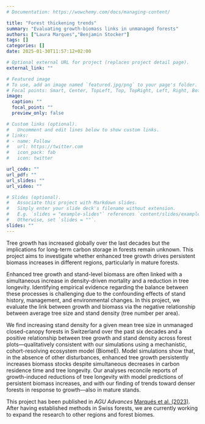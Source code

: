 ```yaml
---
# Documentation: https://wowchemy.com/docs/managing-content/

title: "Forest thickening trends"
summary: "Evaluating growth-biomass links in unmanaged forests"
authors: ["Laura Marques","Benjamin Stocker"]
tags: []
categories: []
date: 2025-01-30T11:57:12+02:00

# Optional external URL for project (replaces project detail page).
external_link: ""

# Featured image
# To use, add an image named `featured.jpg/png` to your page's folder.
# Focal points: Smart, Center, TopLeft, Top, TopRight, Left, Right, BottomLeft, Bottom, BottomRight.
image:
  caption: ""
  focal_point: ""
  preview_only: false

# Custom links (optional).
#   Uncomment and edit lines below to show custom links.
# links:
# - name: Follow
#   url: https://twitter.com
#   icon_pack: fab
#   icon: twitter

url_code: ""
url_pdf: ""
url_slides: ""
url_video: ""

# Slides (optional).
#   Associate this project with Markdown slides.
#   Simply enter your slide deck's filename without extension.
#   E.g. `slides = "example-slides"` references `content/slides/example-slides.md`.
#   Otherwise, set `slides = ""`.
slides: ""
---
```


Tree growth has increased globally over the last decades but the implications for long-term carbon storage in forests remain unknown. This project aims to investigate whether enhanced tree growth drives persistent biomass increases in different regions, particularly in mature forests. 

Enhanced tree growth and stand-level biomass are often linked with a simultaneous increase in density-driven mortality and a reduction in tree longevity. Identifying empirical evidence regarding the balance between these processes is challenging due to the confounding effects of stand history, management, and environmental changes. In this project, we evaluate the link between growth and biomass via the negative relationship between average tree size and stand density (tree number per area). 

We find increasing stand density for a given mean tree size in unmanaged closed-canopy forests in Switzerland over the past six decades and a positive relationship between tree growth and stand density across forest plots—qualitatively consistent with our simulations using a mechanistic, cohort-resolving ecosystem model (BiomeE). Model simulations show that, in the absence of other disturbances, enhanced tree growth persistently increases biomass stocks despite simultaneous decreases in carbon residence time and tree longevity. Our analyses reconcile reports of growth-induced reductions of tree longevity with model predictions of persistent biomass increases, and with our finding of trends toward denser forests in response to growth—also in mature stands.

This project has been published in *AGU Advances* [Marqués et al. (2023)](https://agupubs.onlinelibrary.wiley.com/doi/full/10.1029/2022AV000859). After having established methods in Swiss forests, we are currently working to expand the research to other regions and forest biomes.
